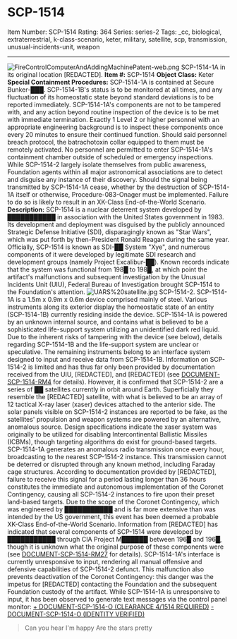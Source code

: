 # SCP-1514
Item Number: SCP-1514
Rating: 364
Series: series-2
Tags: _cc, biological, extraterrestrial, k-class-scenario, keter, military, satellite, scp, transmission, unusual-incidents-unit, weapon

---

![FireControlComputerAndAddingMachinePatent-web.png](https://scp-wiki.wdfiles.com/local--files/scp-1514/FireControlComputerAndAddingMachinePatent-web.png)
SCP-1514-1A in its original location [REDACTED].
**Item #:** SCP-1514
**Object Class:** Keter
**Special Containment Procedures:** SCP-1514-1A is contained at Secure Bunker-███. SCP-1514-1B's status is to be monitored at all times, and any fluctuation of its homeostatic state beyond standard deviations is to be reported immediately. SCP-1514-1A's components are not to be tampered with, and any action beyond routine inspection of the device is to be met with immediate termination. Exactly 1 Level 2 or higher personnel with an appropriate engineering background is to inspect these components once every 20 minutes to ensure their continued function. Should said personnel breach protocol, the batrachotoxin collar equipped to them must be remotely activated. No personnel are permitted to enter SCP-1514-1A's containment chamber outside of scheduled or emergency inspections.
While SCP-1514-2 largely isolate themselves from public awareness, Foundation agents within all major astronomical associations are to detect and disguise any instance of their discovery.
Should the signal being transmitted by SCP-1514-1A cease, whether by the destruction of SCP-1514-1A itself or otherwise, Procedure-083-Onager must be implemented. Failure to do so is likely to result in an XK-Class End-of-the-World Scenario.
**Description:** SCP-1514 is a nuclear deterrent system developed by ███████████ in association with the United States government in 1983. Its development and deployment was disguised by the publicly announced Strategic Defense Initiative (SDI), disparagingly known as "Star Wars", which was put forth by then-President Ronald Reagan during the same year. Officially, SCP-1514 is known as SDI-██ System "Xye", and numerous components of it were developed by legitimate SDI research and development groups (namely Project Excalibur-██). Known records indicate that the system was functional from 198█ to 198█, at which point the artifact's malfunctions and subsequent investigation by the Unusual Incidents Unit (UIU), Federal Bureau of Investigation brought SCP-1514 to the Foundation's attention.
![UARS%20satellite.jpg](https://scp-wiki.wdfiles.com/local--files/scp-1514/UARS%20satellite.jpg)
SCP-1514-2.
SCP-1514-1A is a 1.5m x 0.9m x 0.6m device comprised mainly of steel. Various instruments along its exterior display the homeostatic state of an entity (SCP-1514-1B) currently residing inside the device. SCP-1514-1A is powered by an unknown internal source, and contains what is believed to be a sophisticated life-support system utilizing an unidentified dark red liquid. Due to the inherent risks of tampering with the device (see below), details regarding SCP-1514-1B and the life-support system are unclear or speculative. The remaining instruments belong to an interface system designed to input and receive data from SCP-1514-1B.
Information on SCP-1514-2 is limited and has thus far only been provided by documentation received from the UIU, [REDACTED], and [REDACTED] (see [DOCUMENT-SCP-1514-RM4](/document-scp-1514-rm4) for details). However, it is confirmed that SCP-1514-2 are a series of ██ satellites currently in orbit around Earth. Superficially they resemble the [REDACTED] satellite, with what is believed to be an array of 12 tactical X-ray laser (xaser) devices attached to the anterior side. The solar panels visible on SCP-1514-2 instances are reported to be fake, as the satellites' propulsion and weapon systems are powered by an alternative, anomalous source. Design specifications indicate the xaser system was originally to be utilized for disabling Intercontinental Ballistic Missiles (ICBMs), though targeting algorithms do exist for ground-based targets.
SCP-1514-1A generates an anomalous radio transmission once every hour, broadcasting to the nearest SCP-1514-2 instance. This transmission cannot be deterred or disrupted through any known method, including Faraday cage structures. According to documentation provided by [REDACTED], failure to receive this signal for a period lasting longer than 36 hours constitutes the immediate and autonomous implementation of the Coronet Contingency, causing all SCP-1514-2 instances to fire upon their preset land-based targets. Due to the scope of the Coronet Contingency, which was engineered by ███████████ and is far more extensive than was intended by the US government, this event has been deemed a probable XK-Class End-of-the-World Scenario.
Information from [REDACTED] has indicated that several components of SCP-1514 were developed by ███████████ through CIA Project M██████ between 196█ and 196█, though it is unknown what the original purpose of these components were (see [DOCUMENT-SCP-1514-RM27](/document-scp-1514-rm27) for details).
SCP-1514-1A's interface is currently unresponsive to input, rendering all manual offensive and defensive capabilities of SCP-1514-2 defunct. This malfunction also prevents deactivation of the Coronet Contingency: this danger was the impetus for [REDACTED] contacting the Foundation and the subsequent Foundation custody of the artifact. While SCP-1514-1A is unresponsive to input, it has been observed to generate text messages via the control panel monitor:
[\+ DOCUMENT-SCP-1514-O (CLEARANCE 4/1514 REQUIRED)](javascript:;)
[\- DOCUMENT-SCP-1514-O (IDENTITY VERIFIED)](javascript:;)
> Can you hear
> I'm happy
> Are the stars pretty